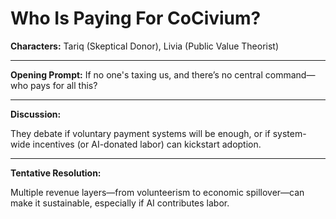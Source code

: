 <!-- status: stub; target: 150+ words -->
# Who Is Paying For CoCivium?

**Characters:** Tariq (Skeptical Donor), Livia (Public Value Theorist)

---

**Opening Prompt:** If no one's taxing us, and there’s no central command—who pays for all this?

---

**Discussion:**

They debate if voluntary payment systems will be enough, or if system-wide incentives (or AI-donated labor) can kickstart adoption.

---

**Tentative Resolution:**

Multiple revenue layers—from volunteerism to economic spillover—can make it sustainable, especially if AI contributes labor.


